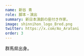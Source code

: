 ```yaml
---
name: 新谷 青
role: 脚本・演出
summary: 新日本演劇の座付き作家。
image: shinnihon_logo_Bred.png
twitter: https://x.com/Ao_Aratani
order: 3
---
```


群馬県出身。
